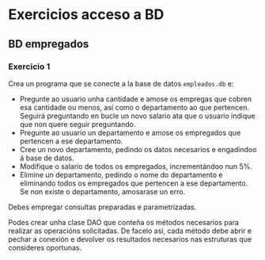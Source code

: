 # Exercicios acceso a BD

## BD empregados

### Exercicio 1

Crea un programa que se conecte a la base de datos `empleados.db` e:

- Pregunte ao usuario unha cantidade e amose os empregas que cobren esa cantidade ou menos, así como o departamento ao que pertencen. Seguirá preguntando en bucle un novo salario ata que o usuario indique que non quere seguir preguntando.
- Pregunte ao usuario un departamento e amose os empregados que pertencen a ese departamento.
- Cree un novo departamento, pedindo os datos necesarios e engadindoo á base de datos.
- Modifique o salario de todos os empregados, incrementándoo nun 5%.
- Elimine un departamento, pedindo o nome do departamento e eliminando todos os empregados que pertencen a ese departamento. Se non existe o departamento, amosarase un erro.

Debes empregar consultas preparadas e parametrizadas.

Podes crear unha clase DAO que conteña os métodos necesarios para realizar as operacións solicitadas. De facelo así, cada método debe abrir e pechar a conexión e devolver os resultados necesarios nas estruturas que consideres oportunas.
